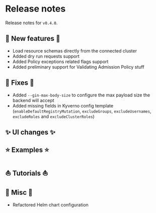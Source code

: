 # Release notes

Release notes for `v0.4.0`.

## :dizzy: New features :dizzy:
- Load resource schemas directly from the connected cluster
- Added dry run requests support
- Added Policy exceptions related flags support
- Added preliminary support for Validating Admission Policy stuff
<!-- - Policy exceptions support
- Custom resources support
- Cluster resources support
- Simulate `UPDATE` requests with old and new resources -->

## :wrench: Fixes :wrench:
- Added `--gin-max-body-size` to configure the max payload size the backend will accept
- Added missing fields in Kyverno config template (`enableDefaultRegistryMutation`, `excludeGroups`, `excludeUsernames`, `excludeRoles` and `excludeClusterRoles`)

## :sparkles: UI changes :sparkles:
<!-- - Improved main view panels
- New Advanced menu
- Moved Context editor in Advanced menu
- Policy exceptions editor in Advanced menu
- Custom resource definitions editor in Advanced menu
- Kyverno configuration editor in Advanced menu
- Cluster resources editor in Advanced menu
- Support diff Resource editor for `UPDATE` requests -->

## :star: Examples :star:
<!-- - New Custom resources examples (ArgoCD and Cert Manager) -->

## :boat: Tutorials :boat:
<!-- - New `UPDATE` requests tutorial
- New Policy exceptions tutorial
- New Clone resource tutorial -->

## :guitar: Misc :guitar:
- Refactored Helm chart configuration
<!-- - Support in-cluster connection
- All images/artifacts are signed
- All images/artifacts come with SBOMs
- All images/artifacts come with SLSA provenance attestations -->
